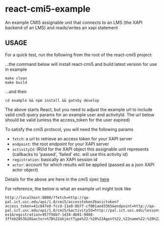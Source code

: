 # react-cmi5-example

An example CMI5 assignable unit that connects to an LMS (the XAPI backend of an LMS) and reads/writes an xapi statement

## USAGE

For a quick test, run the following from the root of the react-cmi5 project:

...the command below will install react-cmi5 and build latest version for use in example

```
make clean
make build
```

...and then

```
cd example && npm install && gatsby develop
```

The above starts React, but you need to adjust the example url to include valid cmi5 query params for an example user and activityId. The url below should be valid (unless the access_token for the user expired)

To satisfy the cmi5 protocol, you will need the following params

- `fetch`: a url to retrieve an access token for your XAPI server
- `endpoint`: the root endpoint for your XAPI server
- `activityId`: IRI/id for the XAPI object this assignable unit represents (callbacks to 'passed', 'failed' etc. will use this activity id)
- `registration`: basically an XAPI session id
- `actor`: account for which results will be applied (passed as a json XAPI actor object)

Details for the above are here in the cmi5 spec [here](https://github.com/AICC/CMI-5_Spec_Current/blob/quartz/cmi5_spec.md#81-launch-method)

For reference, the below is what an example url might look like

```
http://localhost:8000/?fetch=http://qa-pal.ict.usc.edu/api/1.0/cmi5/accesstoken2basictoken?access_token=41c847e0-fccd-11e8-8b7f-cf001aed3365&endpoint=http://qa-pal.ict.usc.edu/api/1.0/cmi5/&activityId=http://pal.ict.usc.edu/lessons/cmi5-ex1&registration=957f56b7-1d34-4b01-9408-3ffeb2053b28&actor=%7B%22objectType%22:%20%22Agent%22,%22name%22:%20%22taflearner1%22,%22account%22:%20%7B%22homePage%22:%20%22http://pal.ict.usc.edu/xapi/users%22,%22name%22:%20%225c0eec7993c7cf001aed3365%22%7D%7D
```
